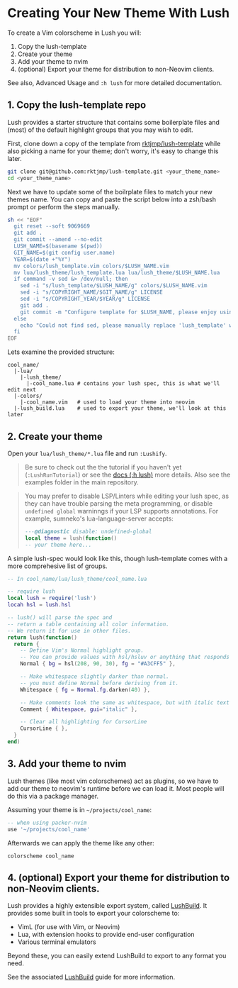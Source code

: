 Creating Your New Theme With Lush
=================================

To create a Vim colorscheme in Lush you will:

1. Copy the lush-template
2. Create your theme
3. Add your theme to nvim
4. (optional) Export your theme for distribution to non-Neovim clients.

See also, Advanced Usage and `:h lush` for more detailed documentation.

## 1. Copy the lush-template repo

Lush provides a starter structure that contains some boilerplate files and
(most) of the default highlight groups that you may wish to edit.

First, clone down a copy of the template from
[rktjmp/lush-template](https://github.com/rktjmp/lush-template) while also
picking a name for your theme; don't worry, it's easy to change this later.

```sh
git clone git@github.com:rktjmp/lush-template.git <your_theme_name>
cd <your_theme_name>
```

Next we have to update some of the boilrplate files to match your new themes
name. You can copy and paste the script below into a zsh/bash prompt or perform
the steps manually.

```sh
sh << "EOF"
  git reset --soft 9069669
  git add .
  git commit --amend --no-edit
  LUSH_NAME=$(basename $(pwd))
  GIT_NAME=$(git config user.name)
  YEAR=$(date +"%Y")
  mv colors/lush_template.vim colors/$LUSH_NAME.vim
  mv lua/lush_theme/lush_template.lua lua/lush_theme/$LUSH_NAME.lua
  if command -v sed &> /dev/null; then
    sed -i "s/lush_template/$LUSH_NAME/g" colors/$LUSH_NAME.vim
    sed -i "s/COPYRIGHT_NAME/$GIT_NAME/g" LICENSE
    sed -i "s/COPYRIGHT_YEAR/$YEAR/g" LICENSE
    git add .
    git commit -m "Configure template for $LUSH_NAME, please enjoy using Lush!"
  else
    echo "Could not find sed, please manually replace 'lush_template' with '$LUSH_NAME' in colors/$LUSH_NAME.vim, and update the LICENCE file."
  fi
EOF
```

Lets examine the provided structure:

```
cool_name/
  |-lua/
    |-lush_theme/
      |-cool_name.lua # contains your lush spec, this is what we'll edit next
  |-colors/
    |-cool_name.vim   # used to load your theme into neovim
  |-lush_build.lua    # used to export your theme, we'll look at this later
```

## 2. Create your theme

Open your `lua/lush_theme/*.lua` file and run `:Lushify`.

> Be sure to check out the the tutorial if you haven't yet (`:LushRunTutorial`)
> or see the [docs (:h lush)](doc/lush.txt) more details. Also see the examples
> folder in the main repository.

> You may prefer to disable LSP/Linters while editing your lush spec, as they can
> have trouble parsing the meta programming, or disable `undefined global`
> warninngs if your LSP supports annotations. For example, sumneko's
> lua-language-server accepts:
>
> ```lua
> ---@diagnostic disable: undefined-global
> local theme = lush(function()
> -- your theme here...
> ```

A simple lush-spec would look like this, though lush-template comes with a more
comprehesive list of groups.

```lua
-- In cool_name/lua/lush_theme/cool_name.lua

-- require lush
local lush = require('lush')
locah hsl = lush.hsl

-- lush() will parse the spec and
-- return a table containing all color information.
-- We return it for use in other files.
return lush(function()
  return {
    -- Define Vim's Normal highlight group.
    -- You can provide values with hsl/hsluv or anything that responds to `tostring`
    Normal { bg = hsl(208, 90, 30), fg = "#A3CFF5" },

    -- Make whitespace slightly darker than normal.
    -- you must define Normal before deriving from it.
    Whitespace { fg = Normal.fg.darken(40) },

    -- Make comments look the same as whitespace, but with italic text
    Comment { Whitespace, gui="italic" },

    -- Clear all highlighting for CursorLine
    CursorLine { },
  }
end)
```

## 3. Add your theme to nvim

Lush themes (like most vim colorschemes) act as plugins, so we have to add our
theme to neovim's runtime before we can load it. Most people will do this via
a package manager.

Assuming your theme is in `~/projects/cool_name`:

```lua
-- when using packer-nvim
use '~/projects/cool_name'
```

Afterwards we can apply the theme like any other:

```viml
colorscheme cool_name
```

## 4. (optional) Export your theme for distribution to non-Neovim clients.

Lush provides a highly extensible export system, called
[LushBuild](lush_build.md). It provides some built in tools to export your
colorscheme to:

- VimL (for use with Vim, or Neovim)
- Lua, with extension hooks to provide end-user configuration
- Various terminal emulators

Beyond these, you can easily extend LushBuild to export to any format you need.

See the associated [LushBuild](lush_build.md) guide for more information.
